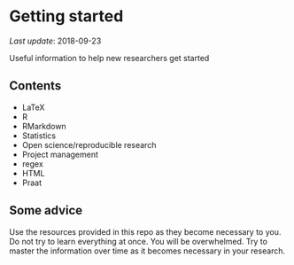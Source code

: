 
Getting started
===============

*Last update*: 2018-09-23

Useful information to help new researchers get started

Contents
--------

-   LaTeX
-   R
-   RMarkdown
-   Statistics
-   Open science/reproducible research
-   Project management
-   regex
-   HTML
-   Praat

Some advice
-----------

Use the resources provided in this repo as they become necessary to you. Do not try to learn everything at once. You will be overwhelmed. Try to master the information over time as it becomes necessary in your research.
